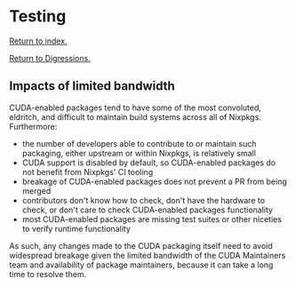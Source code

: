 # Testing

[Return to index.](../../README.md)

[Return to Digressions.](./README.md)

## Impacts of limited bandwidth

CUDA-enabled packages tend to have some of the most convoluted, eldritch, and difficult to maintain build systems across all of Nixpkgs. Furthermore:

- the number of developers able to contribute to or maintain such packaging, either upstream or within Nixpkgs, is relatively small
- CUDA support is disabled by default, so CUDA-enabled packages do not benefit from Nixpkgs' CI tooling
- breakage of CUDA-enabled packages does not prevent a PR from being merged
- contributors don't know how to check, don't have the hardware to check, or don't care to check CUDA-enabled packages functionality
- most CUDA-enabled packages are missing test suites or other niceties to verify runtime functionality

As such, any changes made to the CUDA packaging itself need to avoid widespread breakage given the limited bandwidth of the CUDA Maintainers team and availability of package maintainers, because it can take a long time to resolve them.
